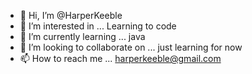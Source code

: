 - 👋 Hi, I’m @HarperKeeble 
- 👀 I’m interested in ... Learning to code
- 🌱 I’m currently learning ... java 
- 💞️ I’m looking to collaborate on ... just learning for now
- 📫 How to reach me ... harperkeeble@gmail.com
 
<!---
HarperKeeble/HarperKeeble is a ✨ special ✨ repository because its `README.md` (this file) appears on your GitHub profile.
You can click the Preview link to take a look at your changes.
--->
